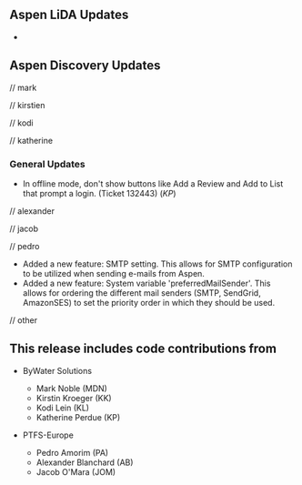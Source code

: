 ## Aspen LiDA Updates
- 

## Aspen Discovery Updates
// mark

// kirstien

// kodi

// katherine
### General Updates
- In offline mode, don't show buttons like Add a Review and Add to List that prompt a login. (Ticket 132443) (*KP*)

// alexander

// jacob

// pedro
- Added a new feature: SMTP setting. This allows for SMTP configuration to be utilized when sending e-mails from Aspen.
- Added a new feature: System variable 'preferredMailSender'. This allows for ordering the different mail senders (SMTP, SendGrid, AmazonSES) to set the priority order in which they should be used.

// other

## This release includes code contributions from
- ByWater Solutions
  - Mark Noble (MDN)
  - Kirstin Kroeger (KK)
  - Kodi Lein (KL)
  - Katherine Perdue (KP)

- PTFS-Europe
  - Pedro Amorim (PA)
  - Alexander Blanchard (AB)
  - Jacob O'Mara (JOM)

